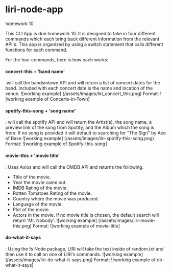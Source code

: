 # liri-node-app
homework 10

This CLI App is doe homework 10. It is designed to take in four different commands which each bring back different information from the relevant API's. This app is organized by using a switch statement that calls different functions for each command.

For the four commands, here is how each works:
#### concert-this + 'band name'
:will call the bandsintown API and will return a list of concert dates for the band. Included with each concert date is the name and location of the venue.
![working example] (/assets/images/liri_concert_this.png)
Format: ![working example of Concerts-in-Town]


#### spotify-this-song + 'song name'
: will call the spotify API and will return the Artist(s), the song name, a preview link of the song from Spotify, and the Album which the song is from. If no song is provided it will default to searching for "The Sign" by Ace of Base
![working example] (/assets/images/liri-spotify-this-song.png)
Format: ![working example of Spotify-this-song]

#### movie-this + 'movie title'
: Uses Axios and will call the OMDB API and returns the following.
   * Title of the movie.
   * Year the movie came out.
   * IMDB Rating of the movie.
   * Rotten Tomatoes Rating of the movie.
   * Country where the movie was produced.
   * Language of the movie.
   * Plot of the movie.
   * Actors in the movie.
If no movie title is chosen, the default search will return 'Mr. Nobody'.
![working example] (/assets/images/liri-movie-this.png)
Format: ![working example of movie-title]

#### do-what-it-says
: Using the fs Node package, LIRI will take the text inside of random.txt and then use it to call on one of LIRI's commands. 
![working example] (/assets/images/liri-do-what-it-says.png)
Format: ![working example of do-what-it-says]